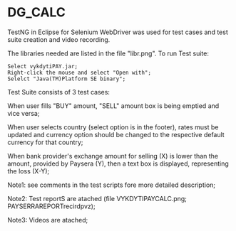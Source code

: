 # DG_CALC
TestNG in Eclipse for Selenium WebDriver was used for test cases and test suite creation and video recording.

The libraries needed are listed in the file "libr.png".
To run Test suite:

    Select vykdytiPAY.jar;
    Right-click the mouse and select "Open with";
    Selelct "Java(TM)Platform SE binary";


Test Suite consists of 3 test cases:

When user fills "BUY" amount, "SELL" amount box is being emptied and vice versa;

When user selects country (select option is in the footer), rates must be updated and currency option should be changed to the respective default currency 
for that country; 

When bank provider's exchange amount for selling (X) is lower than the amount, provided by Paysera (Y), then a text box is displayed, representing the loss (X-Y); 

Note1: see comments in the test scripts fore more detailed description; 

Note2: Test reportS are atached (file VYKDYTIPAYCALC.png; PAYSERRAREPORTrecirdpvz);

Note3: Videos are atached;
